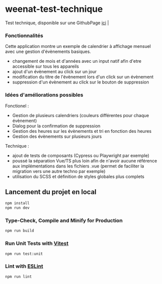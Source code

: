 # weenat-test-technique

Test technique, disponible sur une GithubPage [ici](https://theolallement.github.io/weenat-test-technique/)
|

### Fonctionnalités

Cette application montre un exemple de calendrier à affichage mensuel avec une gestion d'évènements basiques.

- changement de mois et d'années avec un input natif afin d'etre accessible sur tous les appareils
- ajout d'un évènement au click sur un jour
- modification du titre de l'évènement lors d'un click sur un évènement
- suppression d'un évènement au click sur le bouton de suppression

### Idées d'améliorations possibles

Fonctionel :

- Gestion de plusieurs calendriers (couleurs différentes pour chaque évènement)
- Dialog pour la confirmation de suppression
- Gestion des heures sur les évènements et tri en fonction des heures
- Gestion des évènements sur plusieurs jours

Technique :

- ajout de tests de composants (Cypress ou Playwright par exemple)
- poussé la séparation Vue/TS plus loin afin de n'avoir aucune référence aux implémentations dans les fichiers .vue (permet de faciliter la migration vers une autre techno par exemple)
- utilisation du SCSS et définition de styles globales plus complets

## Lancement du projet en local

```sh
npm install
npm run dev
```

### Type-Check, Compile and Minify for Production

```sh
npm run build
```

### Run Unit Tests with [Vitest](https://vitest.dev/)

```sh
npm run test:unit
```

### Lint with [ESLint](https://eslint.org/)

```sh
npm run lint
```
